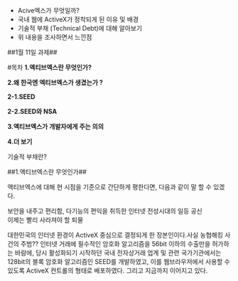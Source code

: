 - Acive엑스가 무엇일까?
- 국내 웹에 ActiveX가 정착되게 된 이유 및 배경
- 기술적 부채 (Technical Debt)에 대해 알아보기
- 위 내용을 조사하면서 느낀점

##1월 11일 과제##

#목차
**1.액티브엑스란 무엇인가?**

**2.왜 한국엔 엑티브엑스가 생겼는가 ?**

**2-1.SEED**

**2-2.SEED와 NSA**


**3.액티브엑스가 개발자에게 주는 의의**

**4.더 보기**

기술적 부채란?

##1.액티브엑스란 무엇인가##

액티브엑스에 대해 현 시점을 기준으로 간단하게 평한다면, 다음과 같이 말 할 수 있겠다. 

보안을 내주고 편리함, 다기능의 편익을 취득한 인터넷 전성시대의 일등 공신    
이제는 빨리 사라져야 할 퇴물


대한민국의 인터넷 환경이 ActiveX 중심으로 결정되게 한 장본인이다.사실 농협해킹 사건의 주범?? 인터넷 거래에 필수적인 암호화 알고리즘을 56bit 이하의 수출만을 허가하는 바람에, 당시 활성화되기 시작하던 국내 전자상거래 업계 및 관련 국가기관에서는 128bit의 블록 암호화 알고리즘인 SEED를 개발하였고, 이를 웹브라우저에서 사용할 수 있도록 ActiveX 컨트롤의 형태로 배포하였다. 그리고 지금까지 이어지고 있다.
